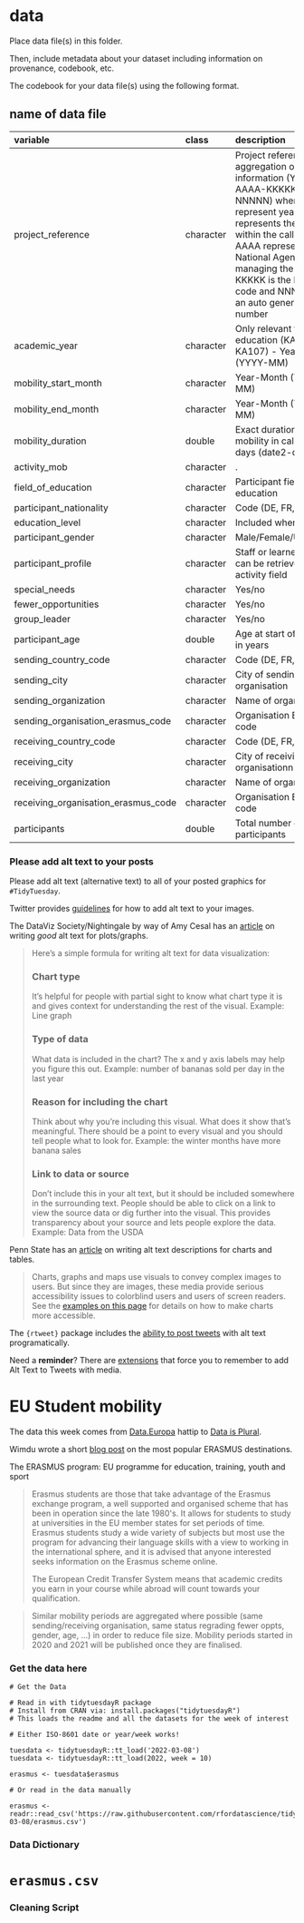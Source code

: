 # data

Place data file(s) in this folder.

Then, include metadata about your dataset including information on provenance, codebook, etc.

The codebook for your data file(s) using the following format.

## name of data file

|variable                            |class     |description |
|:-----------------------------------|:---------|:-----------|
|project_reference                   |character |Project reference is an aggregation of several information (YYYY-X-AAAA-KKKKK-NNNNN) where YYYY represent year, X represents the round within the call year, AAAA represents the National Agency managing the project, KKKKK is the key action code and NNNNNN is an auto generated number |
|academic_year                       |character | Only relevant for higher education (KA103, KA107) - Year-Month (YYYY-MM) |
|mobility_start_month                |character | Year-Month (YYYY-MM) |
|mobility_end_month                  |character | Year-Month (YYYY-MM) |
|mobility_duration                   |double    | Exact duration of the mobility in calendar days (date2-date1) |
|activity_mob                        |character |.           |
|field_of_education                  |character | Participant field of education |
|participant_nationality             |character | Code (DE, FR, BE, …..) |
|education_level                     |character | Included where relevant |
|participant_gender                  |character | Male/Female/Undefined |
|participant_profile                 |character | Staff or learner, training can be retrieved from activity field |
|special_needs                       |character | Yes/no|
|fewer_opportunities                 |character | Yes/no |
|group_leader                        |character | Yes/no |
|participant_age                     |double    |Age at start of mobility in years |
|sending_country_code                |character | Code (DE, FR, BE, …..) |
|sending_city                        |character |City of sending organisation|
|sending_organization                |character | Name of organisation |
|sending_organisation_erasmus_code   |character | Organisation Erasmus code |
|receiving_country_code              |character | Code (DE, FR, BE, …..) |
|receiving_city                      |character | City of receiving organisationn |
|receiving_organization              |character | Name of organisation |
|receiving_organisation_erasmus_code |character | Organisation Erasmus code |
|participants                        |double    | Total number of participants |

### Please add alt text to your posts

Please add alt text (alternative text) to all of your posted graphics for `#TidyTuesday`. 

Twitter provides [guidelines](https://help.twitter.com/en/using-twitter/picture-descriptions) for how to add alt text to your images.

The DataViz Society/Nightingale by way of Amy Cesal has an [article](https://medium.com/nightingale/writing-alt-text-for-data-visualization-2a218ef43f81) on writing _good_ alt text for plots/graphs.

> Here’s a simple formula for writing alt text for data visualization:
> ### Chart type
> It’s helpful for people with partial sight to know what chart type it is and gives context for understanding the rest of the visual.
> Example: Line graph
> ### Type of data
> What data is included in the chart? The x and y axis labels may help you figure this out.
> Example: number of bananas sold per day in the last year
> ### Reason for including the chart
> Think about why you’re including this visual. What does it show that’s meaningful. There should be a point to every visual and you should tell people what to look for.
> Example: the winter months have more banana sales
> ### Link to data or source
> Don’t include this in your alt text, but it should be included somewhere in the surrounding text. People should be able to click on a link to view the source data or dig further into the visual. This provides transparency about your source and lets people explore the data.
> Example: Data from the USDA

Penn State has an [article](https://accessibility.psu.edu/images/charts/) on writing alt text descriptions for charts and tables.

> Charts, graphs and maps use visuals to convey complex images to users. But since they are images, these media provide serious accessibility issues to colorblind users and users of screen readers. See the [examples on this page](https://accessibility.psu.edu/images/charts/) for details on how to make charts more accessible.

The `{rtweet}` package includes the [ability to post tweets](https://docs.ropensci.org/rtweet/reference/post_tweet.html) with alt text programatically.

Need a **reminder**? There are [extensions](https://chrome.google.com/webstore/detail/twitter-required-alt-text/fpjlpckbikddocimpfcgaldjghimjiik/related) that force you to remember to add Alt Text to Tweets with media.

# EU Student mobility

The data this week comes from [Data.Europa](https://data.europa.eu/data/datasets?locale=en&catalog=eac&query=erasmus&page=1&sort=issued%2Bdesc,%20relevance%2Bdesc,%20title.en%2Basc) hattip to [Data is Plural](https://www.data-is-plural.com/archive/2022-02-09-edition/).

Wimdu wrote a short [blog post](https://www.wimdu.co.uk/blog/discover-popular-erasmus-destinations) on the most popular ERASMUS destinations.

The ERASMUS program: EU programme for education, training, youth and sport

> Erasmus students are those that take advantage of the Erasmus exchange program, a well supported and organised scheme that has been in operation since the late 1980's. It allows for students to study at universities in the EU member states for set periods of time.
> Erasmus students study a wide variety of subjects but most use the program for advancing their language skills with a view to working in the international sphere, and it is advised that anyone interested seeks information on the Erasmus scheme online.
>
> The European Credit Transfer System means that academic credits you earn in your course while abroad will count towards your qualification.

> Similar mobility periods are aggregated where possible (same sending/receiving organisation, same status regrading fewer oppts, gender, age, …) in order to reduce file size. Mobility periods started in 2020 and 2021  will be published once they are finalised. 



### Get the data here

```{r}
# Get the Data

# Read in with tidytuesdayR package 
# Install from CRAN via: install.packages("tidytuesdayR")
# This loads the readme and all the datasets for the week of interest

# Either ISO-8601 date or year/week works!

tuesdata <- tidytuesdayR::tt_load('2022-03-08')
tuesdata <- tidytuesdayR::tt_load(2022, week = 10)

erasmus <- tuesdata$erasmus

# Or read in the data manually

erasmus <- readr::read_csv('https://raw.githubusercontent.com/rfordatascience/tidytuesday/master/data/2022/2022-03-08/erasmus.csv')

```
### Data Dictionary

# `erasmus.csv`



### Cleaning Script
